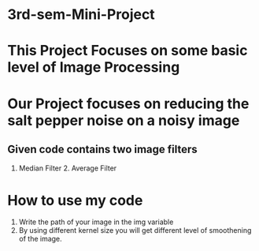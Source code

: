 # 3rd-sem-Mini-Project
# This Project Focuses on some basic level of Image Processing
# Our Project focuses on reducing the salt pepper noise on a noisy image

## Given code contains two image filters
1. Median Filter  2. Average Filter

# How to use my code
1. Write the path of your image in the img variable
2. By using different kernel size you will get different level of smoothening of the image.
